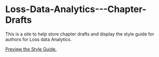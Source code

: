 # Loss-Data-Analytics---Chapter-Drafts

This is a site to help store chapter drafts and display the style guide for authors for Loss data Analytics.

[Preview the Style Guide.](https://rawgit.com/alyaanuval/Loss-Data-Analytics---Chapter-Drafts/master/LossDataAnalytics.html)




